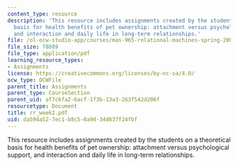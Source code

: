 ```yaml
---
content_type: resource
description: 'This resource includes assignments created by the students on  a theoretical
  basis for health benefits of pet ownership: attachment versus psychological support,
  and interaction and daily life in long-term relationships.'
file: /ol-ocw-studio-app/courses/mas-965-relational-machines-spring-2005/da594a527ec1b8c50a9d34d637f24fbf_rr_week2.pdf
file_size: 78889
file_type: application/pdf
learning_resource_types:
- Assignments
license: https://creativecommons.org/licenses/by-nc-sa/4.0/
ocw_type: OCWFile
parent_title: Assignments
parent_type: CourseSection
parent_uid: af7c6fa2-6acf-1f3b-13a3-263f542d206f
resourcetype: Document
title: rr_week2.pdf
uid: da594a52-7ec1-b8c5-0a9d-34d637f24fbf
---
```

This resource includes assignments created by the students on  a theoretical basis for health benefits of pet ownership: attachment versus psychological support, and interaction and daily life in long-term relationships.